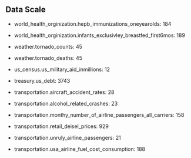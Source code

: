 ## Data Scale
* world_health_orginization.hepb_immunizations_oneyearolds: 184
* world_health_orginization.infants_exclusivley_breastfed_first6mos: 189

* weather.tornado_counts: 45
* weather.tornado_deaths: 45


* us_census.us_military_aid_inmillions: 12

* treasury.us_debt: 3743

* transportation.aircraft_accident_rates: 28
* transportation.alcohol_related_crashes: 23
* transportation.monthy_number_of_airline_passengers_all_carriers: 158
* transportation.retail_deisel_prices: 929
* transportation.unruly_airline_passengers: 21
* transportation.usa_airline_fuel_cost_consumption: 188